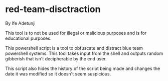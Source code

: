 # red-team-disctraction
By Ife Adetunji

This tool is to not be used for illegal or malicious purposes and is for educational purposes.

This powershell script is a tool to obfuscate and distract blue team powershell systems. This tool takes input from the shell and 
outputs random gibberish that isn't decipherable by the end user. 

This script also hides the history of the script being made and changes the date it was modified so it doesn't seem suspicious.

